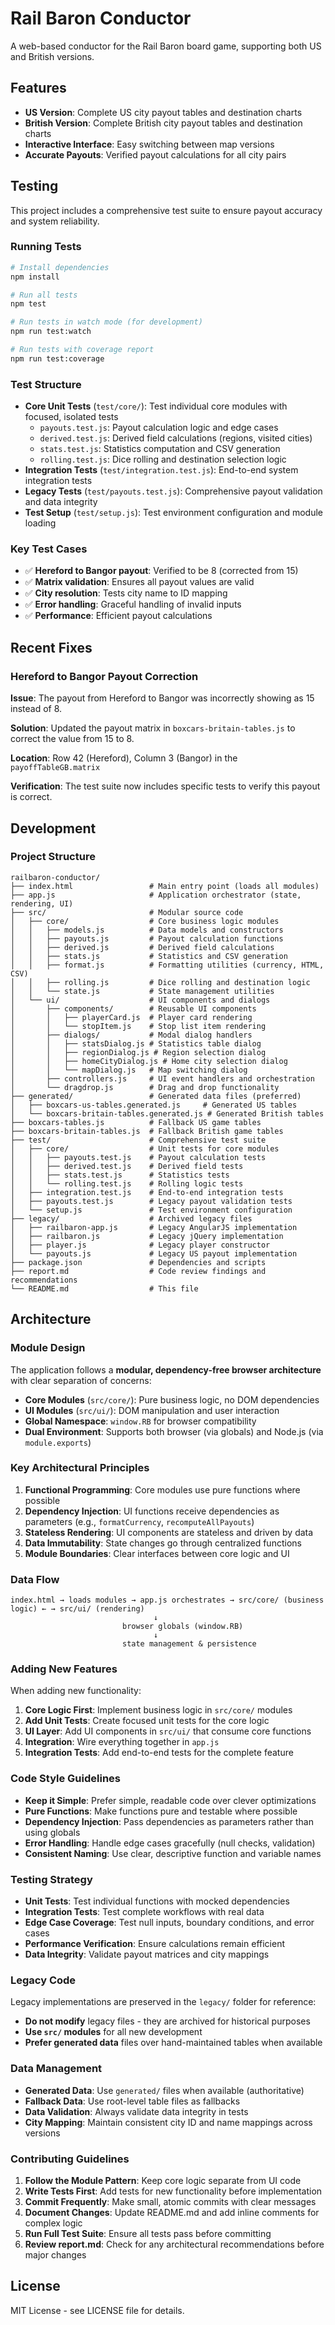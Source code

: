 # Rail Baron Conductor

A web-based conductor for the Rail Baron board game, supporting both US and British versions.

## Features

- **US Version**: Complete US city payout tables and destination charts
- **British Version**: Complete British city payout tables and destination charts
- **Interactive Interface**: Easy switching between map versions
- **Accurate Payouts**: Verified payout calculations for all city pairs

## Testing

This project includes a comprehensive test suite to ensure payout accuracy and system reliability.

### Running Tests

```bash
# Install dependencies
npm install

# Run all tests
npm test

# Run tests in watch mode (for development)
npm run test:watch

# Run tests with coverage report
npm run test:coverage
```

### Test Structure

- **Core Unit Tests** (`test/core/`): Test individual core modules with focused, isolated tests
  - `payouts.test.js`: Payout calculation logic and edge cases
  - `derived.test.js`: Derived field calculations (regions, visited cities)
  - `stats.test.js`: Statistics computation and CSV generation
  - `rolling.test.js`: Dice rolling and destination selection logic
- **Integration Tests** (`test/integration.test.js`): End-to-end system integration tests
- **Legacy Tests** (`test/payouts.test.js`): Comprehensive payout validation and data integrity
- **Test Setup** (`test/setup.js`): Test environment configuration and module loading

### Key Test Cases

- ✅ **Hereford to Bangor payout**: Verified to be 8 (corrected from 15)
- ✅ **Matrix validation**: Ensures all payout values are valid
- ✅ **City resolution**: Tests city name to ID mapping
- ✅ **Error handling**: Graceful handling of invalid inputs
- ✅ **Performance**: Efficient payout calculations

## Recent Fixes

### Hereford to Bangor Payout Correction

**Issue**: The payout from Hereford to Bangor was incorrectly showing as 15 instead of 8.

**Solution**: Updated the payout matrix in `boxcars-britain-tables.js` to correct the value from 15 to 8.

**Location**: Row 42 (Hereford), Column 3 (Bangor) in the `payoffTableGB.matrix`

**Verification**: The test suite now includes specific tests to verify this payout is correct.

## Development

### Project Structure

```
railbaron-conductor/
├── index.html                 # Main entry point (loads all modules)
├── app.js                     # Application orchestrator (state, rendering, UI)
├── src/                       # Modular source code
│   ├── core/                  # Core business logic modules
│   │   ├── models.js          # Data models and constructors
│   │   ├── payouts.js         # Payout calculation functions
│   │   ├── derived.js         # Derived field calculations
│   │   ├── stats.js           # Statistics and CSV generation
│   │   ├── format.js          # Formatting utilities (currency, HTML, CSV)
│   │   ├── rolling.js         # Dice rolling and destination logic
│   │   └── state.js           # State management utilities
│   └── ui/                    # UI components and dialogs
│       ├── components/        # Reusable UI components
│       │   ├── playerCard.js  # Player card rendering
│       │   └── stopItem.js    # Stop list item rendering
│       ├── dialogs/           # Modal dialog handlers
│       │   ├── statsDialog.js # Statistics table dialog
│       │   ├── regionDialog.js # Region selection dialog
│       │   ├── homeCityDialog.js # Home city selection dialog
│       │   └── mapDialog.js   # Map switching dialog
│       ├── controllers.js     # UI event handlers and orchestration
│       └── dragdrop.js        # Drag and drop functionality
├── generated/                 # Generated data files (preferred)
│   ├── boxcars-us-tables.generated.js     # Generated US tables
│   └── boxcars-britain-tables.generated.js # Generated British tables
├── boxcars-tables.js          # Fallback US game tables
├── boxcars-britain-tables.js  # Fallback British game tables
├── test/                      # Comprehensive test suite
│   ├── core/                  # Unit tests for core modules
│   │   ├── payouts.test.js    # Payout calculation tests
│   │   ├── derived.test.js    # Derived field tests
│   │   ├── stats.test.js      # Statistics tests
│   │   └── rolling.test.js    # Rolling logic tests
│   ├── integration.test.js    # End-to-end integration tests
│   ├── payouts.test.js        # Legacy payout validation tests
│   └── setup.js               # Test environment configuration
├── legacy/                    # Archived legacy files
│   ├── railbaron-app.js       # Legacy AngularJS implementation
│   ├── railbaron.js           # Legacy jQuery implementation
│   ├── player.js              # Legacy player constructor
│   └── payouts.js             # Legacy US payout implementation
├── package.json               # Dependencies and scripts
├── report.md                  # Code review findings and recommendations
└── README.md                  # This file
```

## Architecture

### Module Design

The application follows a **modular, dependency-free browser architecture** with clear separation of concerns:

- **Core Modules** (`src/core/`): Pure business logic, no DOM dependencies
- **UI Modules** (`src/ui/`): DOM manipulation and user interaction
- **Global Namespace**: `window.RB` for browser compatibility
- **Dual Environment**: Supports both browser (via globals) and Node.js (via `module.exports`)

### Key Architectural Principles

1. **Functional Programming**: Core modules use pure functions where possible
2. **Dependency Injection**: UI functions receive dependencies as parameters (e.g., `formatCurrency`, `recomputeAllPayouts`)
3. **Stateless Rendering**: UI components are stateless and driven by data
4. **Data Immutability**: State changes go through centralized functions
5. **Module Boundaries**: Clear interfaces between core logic and UI

### Data Flow

```
index.html → loads modules → app.js orchestrates → src/core/ (business logic) ← → src/ui/ (rendering)
                                ↓
                         browser globals (window.RB)
                                ↓
                         state management & persistence
```

### Adding New Features

When adding new functionality:

1. **Core Logic First**: Implement business logic in `src/core/` modules
2. **Add Unit Tests**: Create focused unit tests for the core logic
3. **UI Layer**: Add UI components in `src/ui/` that consume core functions
4. **Integration**: Wire everything together in `app.js`
5. **Integration Tests**: Add end-to-end tests for the complete feature

### Code Style Guidelines

- **Keep it Simple**: Prefer simple, readable code over clever optimizations
- **Pure Functions**: Make functions pure and testable where possible
- **Dependency Injection**: Pass dependencies as parameters rather than using globals
- **Error Handling**: Handle edge cases gracefully (null checks, validation)
- **Consistent Naming**: Use clear, descriptive function and variable names

### Testing Strategy

- **Unit Tests**: Test individual functions with mocked dependencies
- **Integration Tests**: Test complete workflows with real data
- **Edge Case Coverage**: Test null inputs, boundary conditions, and error cases
- **Performance Verification**: Ensure calculations remain efficient
- **Data Integrity**: Validate payout matrices and city mappings

### Legacy Code

Legacy implementations are preserved in the `legacy/` folder for reference:
- **Do not modify** legacy files - they are archived for historical purposes
- **Use `src/` modules** for all new development
- **Prefer generated data** files over hand-maintained tables when available

### Data Management

- **Generated Data**: Use `generated/` files when available (authoritative)
- **Fallback Data**: Use root-level table files as fallbacks
- **Data Validation**: Always validate data integrity in tests
- **City Mapping**: Maintain consistent city ID and name mappings across versions

### Contributing Guidelines

1. **Follow the Module Pattern**: Keep core logic separate from UI code
2. **Write Tests First**: Add tests for new functionality before implementation
3. **Commit Frequently**: Make small, atomic commits with clear messages
4. **Document Changes**: Update README.md and add inline comments for complex logic
5. **Run Full Test Suite**: Ensure all tests pass before committing
6. **Review report.md**: Check for any architectural recommendations before major changes

## License

MIT License - see LICENSE file for details.
